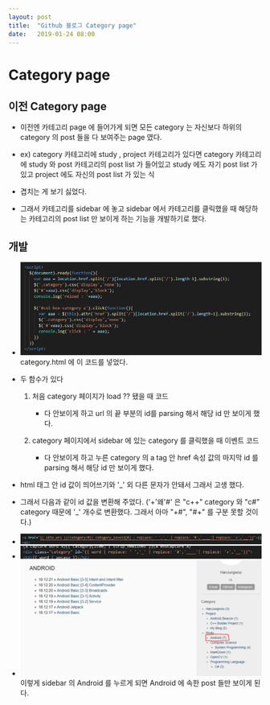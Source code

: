 ```yaml
---
layout: post
title:  "Github 블로그 Category page"
date:   2019-01-24 08:00
---
```


# Category page

## 이전 Category page

* 이전엔 카테고리 page 에 들어가게 되면 모든 category 는 자신보다 하위의 category 의 post 들을 다 보여주는 page 였다.
* ex) category 카테고리에 study , project 카테고리가 있다면 category 카테고리에 study 와 post 카테고리의 post list 가 들어있고 study 에도 자기 post list 가 있고 project 에도 자신의 post list 가 있는 식

* 겹치는 게 보기 싫었다.
* 그래서 카테고리를 sidebar 에 놓고 sidebar 에서 카테고리를 클릭했을 때 해당하는 카테고리의 post list 만 보이게 하는 기능을 개발하기로 했다.

## 개발

* <img src="/resource/img/blogcategorypage.PNG"> category.html 에 이 코드를 넣었다.

* 두 함수가 있다
    1. 처음 category 페이지가 load ?? 됐을 때 코드
        * 다 안보이게 하고 url 의 끝 부분의 id를 parsing 해서 해당 id 만 보이게 했다. 

    2. category 페이지에서 sidebar 에 있는 category 를 클릭했을 때 이벤트 코드
        * 다 안보이게 하고 누른 category 의 a tag 안 href 속성 값의 마지막 id 를 parsing 해서 해당 id 만 보이게 했다.

* html 태그 안 id 값이 띄어쓰기와 '_' 외 다른 문자가 안돼서 그래서 고생 했다.
* 그래서 다음과 같이 id 값을 변환해 주었다. ('+'왜'#' 은 "c++" category 와 "c#" category 때문에 '_' 개수로 변환했다. 그래서 아마 "+#", "#+" 를 구분 못할 것이다.)
* <img src="/resource/img/blogcategorypage(2).PNG">
* <img src="/resource/img/blogcategorypage(3).PNG">

* <img src="/resource/img/blogcategorypage(1).PNG"> 
    이렇게 sidebar 의 Android 를 누르게 되면 Android 에 속한 post 들만 보이게 된다.